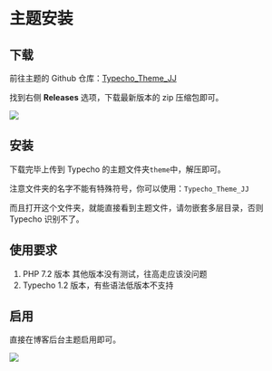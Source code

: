 <!--
 * @Author: mulingyuer
 * @Date: 2023-03-28 01:07:25
 * @LastEditTime: 2023-03-28 01:33:11
 * @LastEditors: mulingyuer
 * @Description: 主题安装
 * @FilePath: \Typecho_Theme_JJ\src\start\install-theme.md
 * 怎么可能会有bug！！！
-->

# 主题安装

## 下载

前往主题的 Github 仓库：[Typecho_Theme_JJ](https://github.com/mulingyuer/Typecho_Theme_JJ)

找到右侧 **Releases** 选项，下载最新版本的 zip 压缩包即可。

![](/images/start/主题下载01.jpg)

## 安装

下载完毕上传到 Typecho 的主题文件夹`theme`中，解压即可。

注意文件夹的名字不能有特殊符号，你可以使用：`Typecho_Theme_JJ`

而且打开这个文件夹，就能直接看到主题文件，请勿嵌套多层目录，否则 Typecho 识别不了。

## 使用要求

1. PHP 7.2 版本 其他版本没有测试，往高走应该没问题
2. Typecho 1.2 版本，有些语法低版本不支持

## 启用

直接在博客后台主题启用即可。

![](/images/start/主题启用01.jpg)
